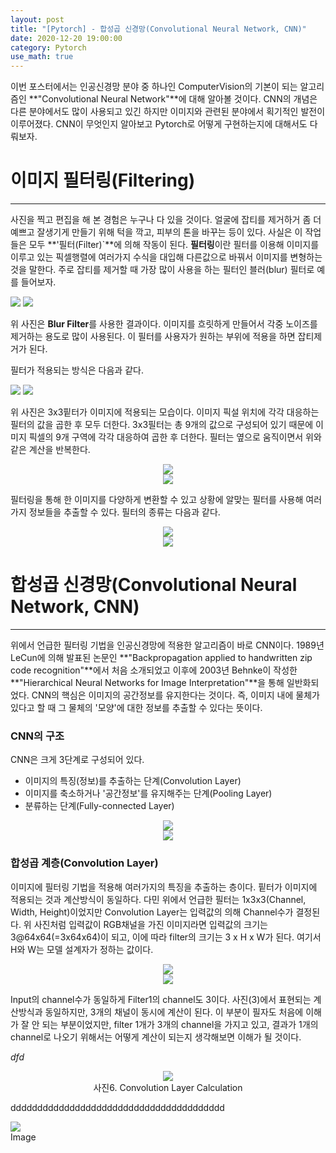 ```yaml
---
layout: post
title: "[Pytorch] - 합성곱 신경망(Convolutional Neural Network, CNN)"
date: 2020-12-20 19:00:00
category: Pytorch
use_math: true
---
```


이번 포스터에서는 인공신경망 분야 중 하나인 ComputerVision의 기본이 되는 알고리즘인 **"Convolutional Neural Network"**에 대해 알아볼 것이다. CNN의 개념은 다른 분야에서도 많이 사용되고 있긴 하지만 이미지와 관련된 분야에서 획기적인 발전이 이루어졌다. CNN이 무엇인지 알아보고 Pytorch로 어떻게 구현하는지에 대해서도 다뤄보자.

# 이미지 필터링(Filtering)
<hr>

사진을 찍고 편집을 해 본 경험은 누구나 다 있을 것이다. 얼굴에 잡티를 제거하거 좀 더 예쁘고 잘생기게 만들기 위해 턱을 깍고, 피부의 톤을 바꾸는 등이 있다. 사실은 이 작업들은 모두 **'필터(Filter)`**에 의해 작동이 된다. **필터링**이란 필터를 이용해 이미지를 이루고 있는 픽셀행렬에 여러가지 수식을 대입해 다른값으로 바꿔서 이미지를 변형하는 것을 말한다. 주로 잡티를 제거할 때 가장 많이 사용을 하는 필터인 블러(blur) 필터로 예를 들어보자.

<img  src="../public/img/pytorch/blur.JPG" width="" style='margin: 0px auto;'/>
<img  src="/public/img/pytorch/blur.JPG" width="" style='margin: 0px auto;'/>

위 사진은 **Blur Filter**를 사용한 결과이다. 이미지를 흐릿하게 만들어서 각중 노이즈를 제거하는 용도로 많이 사용된다. 이 필터를 사용자가 원하는 부위에 적용을 하면 잡티제거가 된다.
<br>

필터가 적용되는 방식은 다음과 같다.

<img  src="../public/img/pytorch/filtering_ill.JPG" width="" style='margin: 0px auto;'/>
<img  src="../public/img/pytorch/filtering_ill.JPG" width="" style='margin: 0px auto;'/>

위 사진은 3x3핕터가 이미지에 적용되는 모습이다. 이미지 픽설 위치에 각각 대응하는 필터의 값을 곱한 후 모두 더한다. 3x3필터는 총 9개의 값으로 구성되어 있기 때문에 이미지 픽셀의 9개 구역에 각각 대응하여 곱한 후 더한다. 필터는 옆으로 움직이면서 위와 같은 계산을 반복한다.

<center><img  src="../public/img/pytorch/filtering.gif" width="" style='margin: 0px auto;'/></center>
<center><img  src="../public/img/pytorch/filtering.gif" width="" style='margin: 0px auto;'/></center>

필터링을 통해 한 이미지를 다양하게 변환할 수 있고 상황에 알맞는 필터를 사용해 여러가지 정보들을 추출할 수 있다. 필터의 종류는 다음과 같다.

<center><img  src="../public/img/pytorch/filter_kind.jpg" width="" style='margin: 0px auto;'/></center>
<center><img  src="../public/img/pytorch/filter_kind.jpg" width="" style='margin: 0px auto;'/></center>

# 합성곱 신경망(Convolutional Neural Network, CNN)
<hr>

위에서 언급한 필터링 기법을 인공신경망에 적용한 알고리즘이 바로 CNN이다. 1989년 LeCun에 의해 발표된 논문인 **"Backpropagation applied to handwritten zip code recognition"**에서 처음 소개되었고 이후에 2003년 Behnke이 작성한 **"Hierarchical Neural Networks for Image Interpretation"**을 통해 일반화되었다. CNN의 핵심은 이미지의 공간정보를 유지한다는 것이다. 즉, 이미지 내에 물체가 있다고 할 때 그 물체의 '모양'에 대한 정보를 추출할 수 있다는 뜻이다.

### CNN의 구조
CNN은 크게 3단계로 구성되어 있다. 
 - 이미지의 특징(정보)를 추출하는 단계(Convolution Layer)
 - 이미지를 축소하거나 '공간정보'를 유지해주는 단계(Pooling Layer)
 - 분류하는 단계(Fully-connected Layer)

<center><img  src="../public/img/pytorch/CNN_arc.jpg" width="" style='margin: 0px auto;'/></center>
<center><img  src="../public/img/pytorch/CNN_arc.jpg" width="" style='margin: 0px auto;'/></center>

### 합성곱 계층(Convolution Layer)
이미지에 필터링 기법을 적용해 여러가지의 특징을 추출하는 층이다. 핕터가 이미지에 적용되는 것과 계산방식이 동일하다. 다민 위에서 언급한 필터는 1x3x3(Channel, Width, Height)이었지만 Convolution Layer는 입력값의 의해 Channel수가 결정된다. 위 사진처럼 입력값이 RGB채널을 가진 이미지라면 입력값의 크기는 3@64x64(=3x64x64)이 되고, 이에 따라 filter의 크기는 3 x H x W가 된다. 여기서 H와 W는 모델 설계자가 정하는 값이다.

<center><img  src="../public/img/pytorch/con_layer.png" width="" style='margin: 0px auto;'/></center>
<center><img  src="../public/img/pytorch/con_layer.png" width="" style='margin: 0px auto;'/></center>

Input의 channel수가 동일하게 Filter1의 channel도 3이다. 사진(3)에서 표현되는 계산방식과 동일하지만, 3개의 채널이 동시에 계산이 된다. 이 부분이 필자도 처음에 이해가 잘 안 되는 부분이었지만, filter 1개가 3개의 channel을 가지고 있고, 결과가 1개의 channel로 나오기 위해서는 어떻게 계산이 되는지 생각해보면 이해가 될 것이다.



<p> <em>dfd </em> </p>


<figure><center>
    <img  src="/public/img/pytorch/con_layer.png" width="" style='margin: 0px auto;'/>
    <figcaption> 사진6. Convolution Layer Calculation </figcaption>
    </center>
</figure>

dddddddddddddddddddddddddddddddddddddddd

<img  src="/public/img/pytorch/con_layer.png" width="" style='margin: 0px auto;'/>
<figcaption> Image </figcaption>

<br>
<br>
<br>
<br>
<br>
<br>
<br>
<br>
<br>
<br>
<br>
<br>
<br>
<br>
<br>
<br>
<br>
<br>
<br>
<br>
<br>
<br>
<br>
<br>
<br>
<br>
<br>
<br>
<br>
<br>
<br>
<br>
<br>
<br>
<br>
<br>
